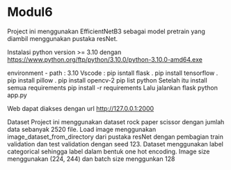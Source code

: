 # Modul6
Project ini menggunakan EfficientNetB3 sebagai model pretrain yang diambil menggunakan pustaka resNet.

Instalasi python version >= 3.10 dengan https://www.python.org/ftp/python/3.10.0/python-3.10.0-amd64.exe

environment - path : 3.10 Vscode : pip isntall flask . pip install tensorflow . pip install pillow . pip install opencv-2 pip list python Setelah itu install semua requirements pip install -r requirements Lalu jalankan flask python app.py

Web dapat diakses dengan url http://127.0.0.1:2000

Dataset Project ini menggunakan dataset rock paper scissor dengan jumlah data sebanyak 2520 file. Load image menggunakan image_dataset_from_directory dari pustaka resNet dengan pembagian train validation dan test validation dengan seed 123. Dataset menggunakan label categorical sehingga label dalam bentuk one hot encoding. Image size menggunakan (224, 244) dan batch size menggunkan 128
